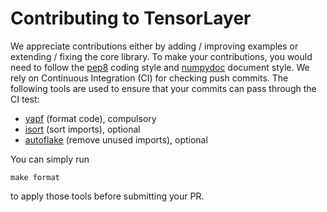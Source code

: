 # Contributing to TensorLayer

We appreciate contributions
either by adding / improving examples or extending / fixing the core library. 
To make your contributions, you would need to follow the [pep8](https://www.python.org/dev/peps/pep-0008/) coding style and [numpydoc](https://github.com/numpy/numpy/blob/master/doc/HOWTO_DOCUMENT.rst.txt) document style.
We rely on Continuous Integration (CI) for checking push commits.
The following tools are used to ensure that your commits can pass through the CI test:

* [yapf](https://github.com/google/yapf) (format code), compulsory
* [isort](https://github.com/timothycrosley/isort) (sort imports), optional
* [autoflake](https://github.com/myint/autoflake) (remove unused imports), optional

You can simply run

```
make format
```

to apply those tools before submitting your PR.
